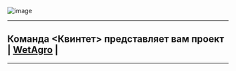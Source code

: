 ![image](https://user-images.githubusercontent.com/90931685/176208052-c1589f49-97be-48ca-b1f6-ed3962901e9a.png)

______________________________

## Команда <Квинтет> представляет вам проект | [WetAgro](http://v-agro.tilda.ws) |
________________________________






